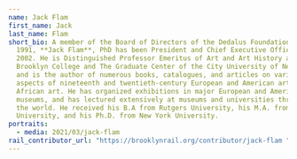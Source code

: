 ```yaml
---
name: Jack Flam
first_name: Jack
last_name: Flam
short_bio: A member of the Board of Directors of the Dedalus Foundation since
  1991, **Jack Flam**, PhD has been President and Chief Executive Officer since
  2002. He is Distinguished Professor Emeritus of Art and Art History at
  Brooklyn College and The Graduate Center of the City University of New York,
  and is the author of numerous books, catalogues, and articles on various
  aspects of nineteenth and twentieth-century European and American art, and on
  African art. He has organized exhibitions in major European and American
  museums, and has lectured extensively at museums and universities throughout
  the world. He received his B.A from Rutgers University, his M.A. from Columbia
  University, and his Ph.D. from New York University.
portraits:
  - media: 2021/03/jack-flam
rail_contributor_url: "https://brooklynrail.org/contributor/jack-flam "
---
```


